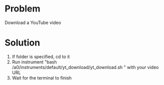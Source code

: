 # Problem
Download a YouTube video
# Solution
1. If folder is specified, cd to it
2. Run instrument "bash /a0/instruments/default/yt_download/yt_download.sh <url>" with your video URL
3. Wait for the terminal to finish